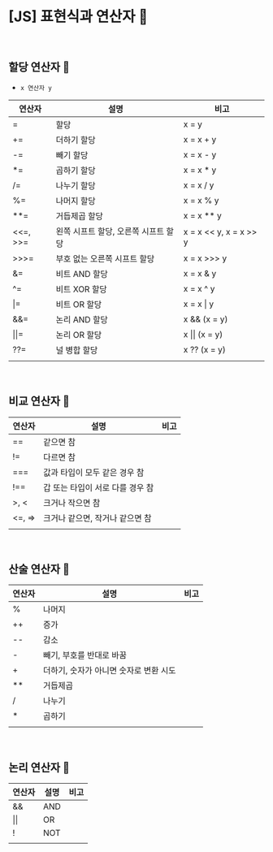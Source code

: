# [JS] 표현식과 연산자 📝

<br />

## **할당 연산자 💭**

- `x 연산자 y`

| 연산자   | 설명                                 | 비고                   |
| -------- | ------------------------------------ | ---------------------- |
| =        | 할당                                 | x = y                  |
| +=       | 더하기 할당                          | x = x + y              |
| -=       | 빼기 할당                            | x = x - y              |
| \*=      | 곱하기 할당                          | x = x \* y             |
| /=       | 나누기 할당                          | x = x / y              |
| %=       | 나머지 할당                          | x = x % y              |
| \*\*=    | 거듭제곱 할당                        | x = x \*\* y           |
| <<=, >>= | 왼쪽 시프트 할당, 오른쪽 시프트 할당 | x = x << y, x = x >> y |
| >>>=     | 부호 없는 오른쪽 시프트 할당         | x = x >>> y            |
| &=       | 비트 AND 할당                        | x = x & y              |
| ^=       | 비트 XOR 할당                        | x = x ^ y              |
| \|=      | 비트 OR 할당                         | x = x \| y             |
| &&=      | 논리 AND 할당                        | x && (x = y)           |
| \|\|=    | 논리 OR 할당                         | x \|\| (x = y)         |
| ??=      | 널 병합 할당                         | x ?? (x = y)           |
|          |                                      |                        |

<br />

## **비교 연산자 💭**

| 연산자 | 설명                             | 비고 |
| ------ | -------------------------------- | ---- |
| ==     | 같으면 참                        |      |
| !=     | 다르면 참                        |      |
| ===    | 값과 타입이 모두 같은 경우 참    |      |
| !==    | 갑 또는 타입이 서로 다를 경우 참 |      |
| >, <   | 크거나 작으면 참                 |      |
| <=, => | 크거나 같으면, 작거나 같으면 참  |      |
|        |                                  |      |

<br />

## **산술 연산자 💭**

| 연산자 | 설명                                   | 비고 |
| ------ | -------------------------------------- | ---- |
| %      | 나머지                                 |      |
| ++     | 증가                                   |      |
| --     | 감소                                   |      |
| -      | 빼기, 부호를 반대로 바꿈               |      |
| +      | 더하기, 숫자가 아니면 숫자로 변환 시도 |      |
| \*\*   | 거듭제곱                               |      |
| /      | 나누기                                 |      |
| \*     | 곱하기                                 |      |
|        |                                        |      |

<br />

## **논리 연산자 💭**

| 연산자 | 설명 | 비고 |
| ------ | ---- | ---- |
| &&     | AND  |      |
| \|\|   | OR   |      |
| !      | NOT  |      |
|        |      |
